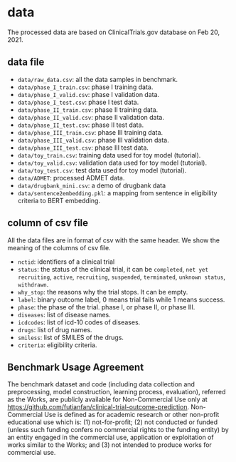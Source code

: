 # data 

The processed data are based on ClinicalTrials.gov database on Feb 20, 2021.

## data file 

- `data/raw_data.csv`: all the data samples in benchmark. 
- `data/phase_I_train.csv`: phase I training data. 
- `data/phase_I_valid.csv`: phase I validation data. 
- `data/phase_I_test.csv`: phase I test data. 
- `data/phase_II_train.csv`: phase II training data. 
- `data/phase_II_valid.csv`: phase II validation data. 
- `data/phase_II_test.csv`: phase II test data. 
- `data/phase_III_train.csv`: phase III training data. 
- `data/phase_III_valid.csv`: phase III validation data. 
- `data/phase_III_test.csv`: phase III test data. 
- `data/toy_train.csv`: training data used for toy model (tutorial). 
- `data/toy_valid.csv`: validation data used for toy model (tutorial). 
- `data/toy_test.csv`: test data used for toy model (tutorial). 
- `data/ADMET`: processed ADMET data. 
- `data/drugbank_mini.csv`: a demo of drugbank data
- `data/sentence2embedding.pkl`: a mapping from sentence in eligibility criteria to BERT embedding. 


## column of csv file

All the data files are in format of csv with the same header. We show the meaning of the columns of csv file. 

- `nctid`: identifiers of a clinical trial
- `status`: the status of the clinical trial, it can be `completed`, `net yet recruiting`, `active`, `recruiting`, `suspended`, `terminated`, `unknown status`, `withdrawn`. 
- `why_stop`: the reasons why the trial stops. It can be empty. 
- `label`: binary outcome label, 0 means trial fails while 1 means success. 
- `phase`: the phase of the trial. phase I, or phase II, or phase III. 
- `diseases`: list of disease names. 
- `icdcodes`: list of icd-10 codes of diseases. 
- `drugs`: list of drug names. 
- `smiless`: list of SMILES of the drugs. 
- `criteria`: eligibility criteria. 




## Benchmark Usage Agreement

The benchmark dataset and code (including data collection and preprocessing, model construction, learning process, evaluation), referred as the Works, are publicly available for Non-Commercial Use only at https://github.com/futianfan/clinical-trial-outcome-prediction. Non-Commercial Use is defined as for academic research or other non-profit educational use which is: (1) not-for-profit; (2) not conducted or funded (unless such funding confers no commercial rights to the funding entity) by an entity engaged in the commercial use, application or exploitation of works similar to the Works; and (3) not intended to produce works for commercial use.

